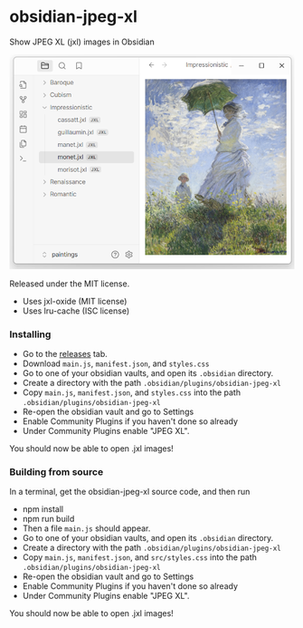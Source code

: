 # obsidian-jpeg-xl

Show JPEG XL (jxl) images in Obsidian

<a href="#">![JPEG XL demo screenshot](./screenshot.png "")</a>

Released under the MIT license.

- Uses jxl-oxide (MIT license)
- Uses lru-cache (ISC license)

### Installing

- Go to the <a href="https://github.com/moltenform/obsidian-jpeg-xl/releases">releases</a> tab.
- Download `main.js`, `manifest.json`, and `styles.css`
- Go to one of your obsidian vaults, and open its `.obsidian` directory.
- Create a directory with the path `.obsidian/plugins/obsidian-jpeg-xl`
- Copy `main.js`, `manifest.json`, and `styles.css` into the path `.obsidian/plugins/obsidian-jpeg-xl`
- Re-open the obsidian vault and go to Settings
- Enable Community Plugins if you haven't done so already
- Under Community Plugins enable "JPEG XL".

You should now be able to open .jxl images!

### Building from source

In a terminal, get the obsidian-jpeg-xl source code, and then run

- npm install
- npm run build
- Then a file `main.js` should appear.
- Go to one of your obsidian vaults, and open its `.obsidian` directory.
- Create a directory with the path `.obsidian/plugins/obsidian-jpeg-xl`
- Copy `main.js`, `manifest.json`, and `src/styles.css` into the path `.obsidian/plugins/obsidian-jpeg-xl`
- Re-open the obsidian vault and go to Settings
- Enable Community Plugins if you haven't done so already
- Under Community Plugins enable "JPEG XL".

You should now be able to open .jxl images!

